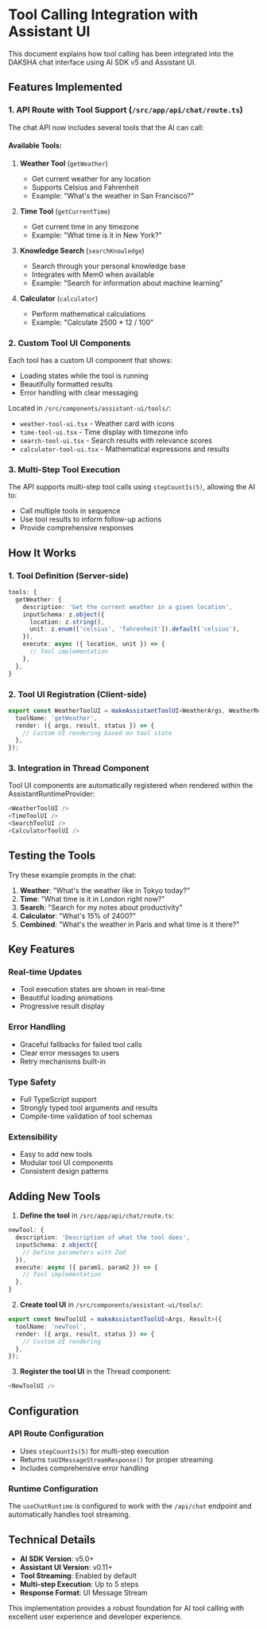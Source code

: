 # Tool Calling Integration with Assistant UI

This document explains how tool calling has been integrated into the DAKSHA chat interface using AI SDK v5 and Assistant UI.

## Features Implemented

### 1. API Route with Tool Support (`/src/app/api/chat/route.ts`)

The chat API now includes several tools that the AI can call:

#### Available Tools:

1. **Weather Tool** (`getWeather`)
   - Get current weather for any location
   - Supports Celsius and Fahrenheit
   - Example: "What's the weather in San Francisco?"

2. **Time Tool** (`getCurrentTime`)
   - Get current time in any timezone
   - Example: "What time is it in New York?"

3. **Knowledge Search** (`searchKnowledge`)
   - Search through your personal knowledge base
   - Integrates with Mem0 when available
   - Example: "Search for information about machine learning"

4. **Calculator** (`calculator`)
   - Perform mathematical calculations
   - Example: "Calculate 2500 * 12 / 100"

### 2. Custom Tool UI Components

Each tool has a custom UI component that shows:
- Loading states while the tool is running
- Beautifully formatted results
- Error handling with clear messaging

Located in `/src/components/assistant-ui/tools/`:
- `weather-tool-ui.tsx` - Weather card with icons
- `time-tool-ui.tsx` - Time display with timezone info
- `search-tool-ui.tsx` - Search results with relevance scores
- `calculator-tool-ui.tsx` - Mathematical expressions and results

### 3. Multi-Step Tool Execution

The API supports multi-step tool calls using `stepCountIs(5)`, allowing the AI to:
- Call multiple tools in sequence
- Use tool results to inform follow-up actions
- Provide comprehensive responses

## How It Works

### 1. Tool Definition (Server-side)
```typescript
tools: {
  getWeather: {
    description: 'Get the current weather in a given location',
    inputSchema: z.object({
      location: z.string(),
      unit: z.enum(['celsius', 'fahrenheit']).default('celsius'),
    }),
    execute: async ({ location, unit }) => {
      // Tool implementation
    },
  },
}
```

### 2. Tool UI Registration (Client-side)
```typescript
export const WeatherToolUI = makeAssistantToolUI<WeatherArgs, WeatherResult>({
  toolName: 'getWeather',
  render: ({ args, result, status }) => {
    // Custom UI rendering based on tool state
  },
});
```

### 3. Integration in Thread Component
Tool UI components are automatically registered when rendered within the AssistantRuntimeProvider:

```typescript
<WeatherToolUI />
<TimeToolUI />
<SearchToolUI />
<CalculatorToolUI />
```

## Testing the Tools

Try these example prompts in the chat:

1. **Weather**: "What's the weather like in Tokyo today?"
2. **Time**: "What time is it in London right now?"
3. **Search**: "Search for my notes about productivity"
4. **Calculator**: "What's 15% of 2400?"
5. **Combined**: "What's the weather in Paris and what time is it there?"

## Key Features

### Real-time Updates
- Tool execution states are shown in real-time
- Beautiful loading animations
- Progressive result display

### Error Handling
- Graceful fallbacks for failed tool calls
- Clear error messages to users
- Retry mechanisms built-in

### Type Safety
- Full TypeScript support
- Strongly typed tool arguments and results
- Compile-time validation of tool schemas

### Extensibility
- Easy to add new tools
- Modular tool UI components
- Consistent design patterns

## Adding New Tools

1. **Define the tool** in `/src/app/api/chat/route.ts`:
```typescript
newTool: {
  description: 'Description of what the tool does',
  inputSchema: z.object({
    // Define parameters with Zod
  }),
  execute: async ({ param1, param2 }) => {
    // Tool implementation
  },
}
```

2. **Create tool UI** in `/src/components/assistant-ui/tools/`:
```typescript
export const NewToolUI = makeAssistantToolUI<Args, Result>({
  toolName: 'newTool',
  render: ({ args, result, status }) => {
    // Custom UI rendering
  },
});
```

3. **Register the tool UI** in the Thread component:
```typescript
<NewToolUI />
```

## Configuration

### API Route Configuration
- Uses `stepCountIs(5)` for multi-step execution
- Returns `toUIMessageStreamResponse()` for proper streaming
- Includes comprehensive error handling

### Runtime Configuration
The `useChatRuntime` is configured to work with the `/api/chat` endpoint and automatically handles tool streaming.

## Technical Details

- **AI SDK Version**: v5.0+
- **Assistant UI Version**: v0.11+
- **Tool Streaming**: Enabled by default
- **Multi-step Execution**: Up to 5 steps
- **Response Format**: UI Message Stream

This implementation provides a robust foundation for AI tool calling with excellent user experience and developer experience.